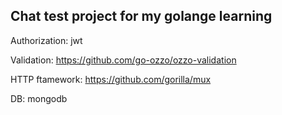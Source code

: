 ## Chat test project for my golange learning

Authorization: jwt

Validation: https://github.com/go-ozzo/ozzo-validation

HTTP ftamework: https://github.com/gorilla/mux

DB: mongodb